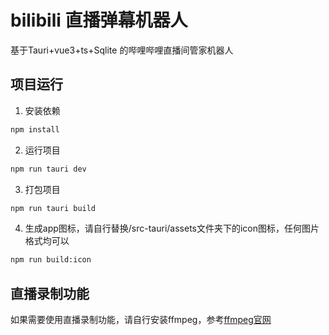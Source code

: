 # bilibili 直播弹幕机器人
基于Tauri+vue3+ts+Sqlite 的哔哩哔哩直播间管家机器人

## 项目运行
1. 安装依赖
```bash
npm install
```

2. 运行项目
```bash
npm run tauri dev
```

3. 打包项目
```bash
npm run tauri build
```

4. 生成app图标，请自行替换/src-tauri/assets文件夹下的icon图标，任何图片格式均可以
```bash
npm run build:icon
```

## 直播录制功能
如果需要使用直播录制功能，请自行安装ffmpeg，参考[ffmpeg官网](https://ffmpeg.org/download.html)
